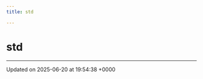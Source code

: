 ```yaml
---
title: std

---
```


# std








-------------------------------

Updated on 2025-06-20 at 19:54:38 +0000
